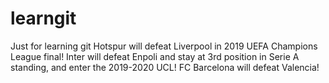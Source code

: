 # learngit
Just for learning git
Hotspur will defeat Liverpool in 2019 UEFA Champions League final!
Inter will defeat Enpoli and stay at 3rd position in Serie A standing, and enter the 2019-2020 UCL!
FC Barcelona will defeat Valencia!
